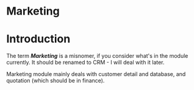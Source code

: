 # Marketing

# Introduction

The term **_Marketing_** is a misnomer, if you consider what's in the module currently. It should be renamed to CRM - I will deal with it later.

Marketing module mainly deals with customer detail and database, and quotation (which should be in finance).
